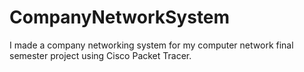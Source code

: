 # CompanyNetworkSystem
I made a company networking system for my computer network final semester project using Cisco Packet Tracer.
